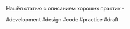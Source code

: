 Нашёл статью с описанием хороших практик - [](https://guides.hexlet.io/check-list-of-engineering-practices/)

#development #design #code #practice
#draft